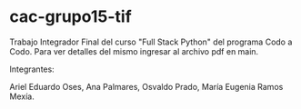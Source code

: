 # cac-grupo15-tif

Trabajo Integrador Final del curso "Full Stack Python" del programa Codo a Codo. 
Para ver detalles del mismo ingresar al archivo pdf en main.


Integrantes:

Ariel Eduardo Oses, 
Ana Palmares, 
Osvaldo Prado, 
María Eugenia Ramos Mexía.
